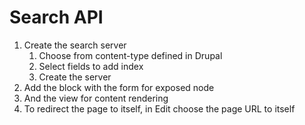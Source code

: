 # Search API

1. Create the search server
   1. Choose from content-type defined in Drupal
   2. Select fields to add index
   3. Create the server 
2. Add the block with the form for exposed node
3. And the view for content rendering
4. To redirect the page to itself, in Edit choose the page URL to itself




